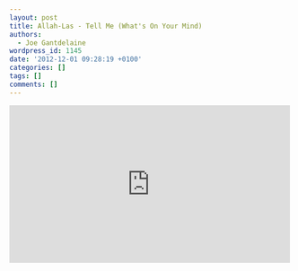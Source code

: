 ```yaml
---
layout: post
title: Allah-Las - Tell Me (What's On Your Mind)
authors:
  - Joe Gantdelaine
wordpress_id: 1145
date: '2012-12-01 09:28:19 +0100'
categories: []
tags: []
comments: []
---
```

<iframe width="500" height="281" src="http://www.youtube.com/embed/fiJYecS0vU0" frameborder="0" allowfullscreen></iframe>

